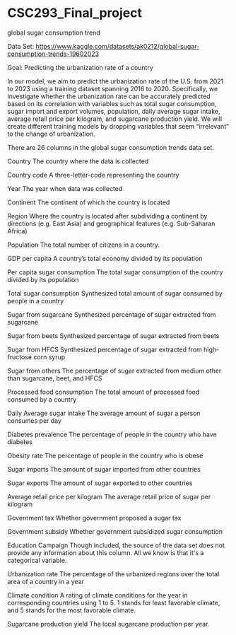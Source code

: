 # CSC293_Final_project

global sugar consumption trend

Data Set:
https://www.kaggle.com/datasets/ak0212/global-sugar-consumption-trends-19602023

Goal: Predicting the urbanization rate of a country

In our model, we aim to predict the urbanization rate of the U.S. from 2021 to 2023 using a training dataset spanning 2016 to 2020. Specifically, we investigate whether the urbanization rate can be accurately predicted based on its correlation with variables such as total sugar consumption, sugar import and export volumes, population, daily average sugar intake, average retail price per kilogram, and sugarcane production yield. We will create different training models by dropping variables that seem “irrelevant” to the change of urbanization.

There are 26 columns in the global sugar consumption trends data set. 

Country
The country where the data is collected

Country code
A three-letter-code representing the country

Year
The year when data was collected

Continent
The continent of which the country is located

Region
Where the country is located after subdividing a continent by directions  (e.g. East Asia) and geographical features (e.g. Sub-Saharan Africa)

Population
The total number of citizens in a country.

GDP per capita
A country’s total economy divided by its population

Per capita sugar consumption
The total sugar consumption of the country divided by its population

Total sugar consumption
Synthesized total amount of sugar consumed by people in a country

 Sugar from sugarcane
Synthesized percentage of sugar extracted from sugarcane

 Sugar from beets
Synthesized percentage of sugar extracted from beets

 Sugar from HFCS
Synthesized percentage of sugar extracted from high-fructose corn syrup

 Sugar from others
The percentage of sugar extracted from medium other than sugarcane, beet, and HFCS

 Processed food consumption
The total amount of processed food consumed by a country

 Daily Average sugar intake
The average amount of sugar a person consumes  per day

 Diabetes prevalence
The percentage of people in the country who have diabetes

 Obesity rate
The percentage of people in the country who is obese

 Sugar imports
The amount of sugar imported from other countries

 Sugar exports
The amount of sugar exported to other countries

 Average retail price per kilogram
The average retail price of sugar per kilogram

 Government tax
Whether government proposed a sugar tax

 Government subsidy
Whether government subsidized sugar consumption

 Education Campaign
Though included, the source of the data set does not provide any information about this column. All we know is that it's a categorical variable.

 Urbanization rate
The percentage of the urbanized regions over the total area of a country in a year

 Climate condition
A rating of climate conditions for the year in corresponding countries using 1 to 5. 1 stands for least favorable climate, and 5 stands for the most favorable climate.

 Sugarcane production yield
The local sugarcane production per year





